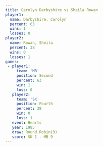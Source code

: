 ```yaml
---
title: Carolyn Darbyshire vs Sheila Rowan
player1:                   
  name: Darbyshire, Carolyn
  percent: 63              
  wins: 1                  
  losses: 0                
player2:                   
  name: Rowan, Sheila      
  percent: 38              
  wins: 0                  
  losses: 1                
games:
 - player1:          
     team: 'MB'      
     position: Second
     percent: 63     
     win: 1          
     loss: 0         
   player2:          
     team: 'SK'      
     position: Fourth
     percent: 38     
     win: 0          
     loss: 1         
   event: Hearts       
   year: 1985          
   draw: Round Robin(9)
   score: SK 1 - MB 9  
---
```

